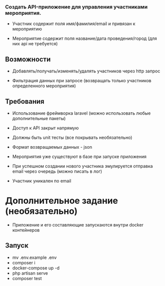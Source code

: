### Создать API-приложение для управления участниками мероприятия.

 
- Участник содержит поля имя/фамилия/email и привязан к мероприятию

- Мероприятие содержит поля название/дата проведения/город (для них api не требуется)

## Возможности

- Добавлять/получать/изменять/удалять участников через http запрос

- Фильтрация данных при запросе (возвращать только участников определенного мероприятия)

 
## Требования

- Использование фреймворка laravel (можно использовать любые дополнительные пакеты)

- Доступ к API закрыт напрямую

- Должны быть unit тесты (все покрывать необязательно)

- Формат возвращаемых данных - json

- Мероприятия уже существуют в базе при запуске приложения

- При успешном создании нового участника эмулируется отправка email через очередь (можно писать в лог)

- Участник уникален по email


# Дополнительное задание (необязательно)

- Приложение и его составляющие запускаются внутри docker контейнеров

## Запуск

- mv .env.example .env
- composer i
- docker-compose up -d
- php artisan serve
- composer test
